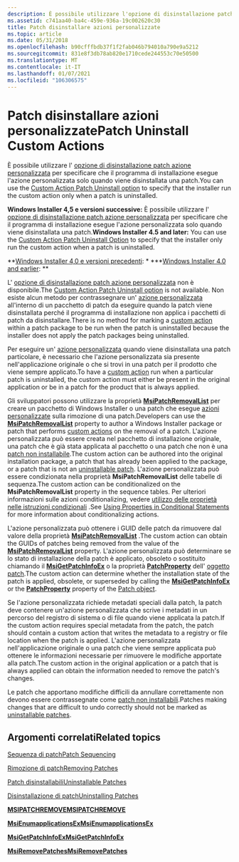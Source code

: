 ```yaml
---
description: È possibile utilizzare l'opzione di disinstallazione patch azione personalizzata per specificare che il programma di installazione esegue l'azione personalizzata solo quando viene disinstallata una patch.
ms.assetid: c741aa40-ba4c-459e-936a-19c002620c30
title: Patch disinstallare azioni personalizzate
ms.topic: article
ms.date: 05/31/2018
ms.openlocfilehash: b90cfffbdb37f1f2fab046b794010a790e9a5212
ms.sourcegitcommit: 831e8f3db78ab820e1710cede244553c70e50500
ms.translationtype: MT
ms.contentlocale: it-IT
ms.lasthandoff: 01/07/2021
ms.locfileid: "106306575"
---
```

# <a name="patch-uninstall-custom-actions"></a><span data-ttu-id="df594-103">Patch disinstallare azioni personalizzate</span><span class="sxs-lookup"><span data-stu-id="df594-103">Patch Uninstall Custom Actions</span></span>

<span data-ttu-id="df594-104">È possibile utilizzare l' [opzione di disinstallazione patch azione personalizzata](custom-action-patch-uninstall-option.md) per specificare che il programma di installazione esegue l'azione personalizzata solo quando viene disinstallata una patch.</span><span class="sxs-lookup"><span data-stu-id="df594-104">You can use the [Custom Action Patch Uninstall option](custom-action-patch-uninstall-option.md) to specify that the installer run the custom action only when a patch is uninstalled.</span></span>

<span data-ttu-id="df594-105">**Windows Installer 4,5 e versioni successive:** È possibile utilizzare l' [opzione di disinstallazione patch azione personalizzata](custom-action-patch-uninstall-option.md) per specificare che il programma di installazione esegue l'azione personalizzata solo quando viene disinstallata una patch.</span><span class="sxs-lookup"><span data-stu-id="df594-105">**Windows Installer 4.5 and later:** You can use the [Custom Action Patch Uninstall Option](custom-action-patch-uninstall-option.md) to specify that the installer only run the custom action when a patch is uninstalled.</span></span>

<span data-ttu-id="df594-106">\*\*[Windows Installer 4,0 e versioni precedenti](not-supported-in-windows-installer-4-0.md): \* \*</span><span class="sxs-lookup"><span data-stu-id="df594-106">\*\*[Windows Installer 4.0 and earlier](not-supported-in-windows-installer-4-0.md):  \*\*</span></span>

<span data-ttu-id="df594-107">L' [opzione di disinstallazione patch azione personalizzata](custom-action-patch-uninstall-option.md) non è disponibile.</span><span class="sxs-lookup"><span data-stu-id="df594-107">The [Custom Action Patch Uninstall option](custom-action-patch-uninstall-option.md) is not available.</span></span> <span data-ttu-id="df594-108">Non esiste alcun metodo per contrassegnare un' [azione personalizzata](custom-actions.md) all'interno di un pacchetto di patch da eseguire quando la patch viene disinstallata perché il programma di installazione non applica i pacchetti di patch da disinstallare.</span><span class="sxs-lookup"><span data-stu-id="df594-108">There is no method for marking a [custom action](custom-actions.md) within a patch package to be run when the patch is uninstalled because the installer does not apply the patch packages being uninstalled.</span></span>

<span data-ttu-id="df594-109">Per eseguire un' [azione personalizzata](custom-actions.md) quando viene disinstallata una patch particolare, è necessario che l'azione personalizzata sia presente nell'applicazione originale o che si trovi in una patch per il prodotto che viene sempre applicato.</span><span class="sxs-lookup"><span data-stu-id="df594-109">To have a [custom action](custom-actions.md) run when a particular patch is uninstalled, the custom action must either be present in the original application or be in a patch for the product that is always applied.</span></span>

<span data-ttu-id="df594-110">Gli sviluppatori possono utilizzare la proprietà [**MsiPatchRemovalList**](msipatchremovallist.md) per creare un pacchetto di Windows Installer o una patch che esegue [azioni personalizzate](custom-actions.md) sulla rimozione di una patch.</span><span class="sxs-lookup"><span data-stu-id="df594-110">Developers can use the [**MsiPatchRemovalList**](msipatchremovallist.md) property to author a Windows Installer package or patch that performs [custom actions](custom-actions.md) on the removal of a patch.</span></span> <span data-ttu-id="df594-111">L'azione personalizzata può essere creata nel pacchetto di installazione originale, una patch che è già stata applicata al pacchetto o una patch che non è una [patch non installabile](uninstallable-patches.md).</span><span class="sxs-lookup"><span data-stu-id="df594-111">The custom action can be authored into the original installation package, a patch that has already been applied to the package, or a patch that is not an [uninstallable patch](uninstallable-patches.md).</span></span> <span data-ttu-id="df594-112">L'azione personalizzata può essere condizionata nella proprietà **MsiPatchRemovalList** delle tabelle di sequenza.</span><span class="sxs-lookup"><span data-stu-id="df594-112">The custom action can be conditionalized on the **MsiPatchRemovalList** property in the sequence tables.</span></span> <span data-ttu-id="df594-113">Per ulteriori informazioni sulle azioni conditionalizing, vedere [utilizzo delle proprietà nelle istruzioni condizionali](using-properties-in-conditional-statements.md) .</span><span class="sxs-lookup"><span data-stu-id="df594-113">See [Using Properties in Conditional Statements](using-properties-in-conditional-statements.md) for more information about conditionalizing actions.</span></span>

<span data-ttu-id="df594-114">L'azione personalizzata può ottenere i GUID delle patch da rimuovere dal valore della proprietà [**MsiPatchRemovalList**](msipatchremovallist.md) .</span><span class="sxs-lookup"><span data-stu-id="df594-114">The custom action can obtain the GUIDs of patches being removed from the value of the [**MsiPatchRemovalList**](msipatchremovallist.md) property.</span></span> <span data-ttu-id="df594-115">L'azione personalizzata può determinare se lo stato di installazione della patch è applicato, obsoleto o sostituito chiamando il [**MsiGetPatchInfoEx**](/windows/desktop/api/Msi/nf-msi-msigetpatchinfoexa) o la proprietà [**PatchProperty**](patch-patchproperty.md) dell' [oggetto patch](patch-object.md).</span><span class="sxs-lookup"><span data-stu-id="df594-115">The custom action can determine whether the installation state of the patch is applied, obsolete, or superseded by calling the [**MsiGetPatchInfoEx**](/windows/desktop/api/Msi/nf-msi-msigetpatchinfoexa) or the [**PatchProperty**](patch-patchproperty.md) property of the [Patch object](patch-object.md).</span></span>

<span data-ttu-id="df594-116">Se l'azione personalizzata richiede metadati speciali dalla patch, la patch deve contenere un'azione personalizzata che scrive i metadati in un percorso del registro di sistema o di file quando viene applicata la patch.</span><span class="sxs-lookup"><span data-stu-id="df594-116">If the custom action requires special metadata from the patch, the patch should contain a custom action that writes the metadata to a registry or file location when the patch is applied.</span></span> <span data-ttu-id="df594-117">L'azione personalizzata nell'applicazione originale o una patch che viene sempre applicata può ottenere le informazioni necessarie per rimuovere le modifiche apportate alla patch.</span><span class="sxs-lookup"><span data-stu-id="df594-117">The custom action in the original application or a patch that is always applied can obtain the information needed to remove the patch's changes.</span></span>

<span data-ttu-id="df594-118">Le patch che apportano modifiche difficili da annullare correttamente non devono essere contrassegnate come [patch non installabili](uninstallable-patches.md).</span><span class="sxs-lookup"><span data-stu-id="df594-118">Patches making changes that are difficult to undo correctly should not be marked as [uninstallable patches](uninstallable-patches.md).</span></span>

## <a name="related-topics"></a><span data-ttu-id="df594-119">Argomenti correlati</span><span class="sxs-lookup"><span data-stu-id="df594-119">Related topics</span></span>

<dl> <dt>

[<span data-ttu-id="df594-120">Sequenza di patch</span><span class="sxs-lookup"><span data-stu-id="df594-120">Patch Sequencing</span></span>](sequencing-patches.md)
</dt> <dt>

[<span data-ttu-id="df594-121">Rimozione di patch</span><span class="sxs-lookup"><span data-stu-id="df594-121">Removing Patches</span></span>](removing-patches.md)
</dt> <dt>

[<span data-ttu-id="df594-122">Patch disinstallabili</span><span class="sxs-lookup"><span data-stu-id="df594-122">Uninstallable Patches</span></span>](uninstallable-patches.md)
</dt> <dt>

[<span data-ttu-id="df594-123">Disinstallazione di patch</span><span class="sxs-lookup"><span data-stu-id="df594-123">Uninstalling Patches</span></span>](uninstalling-patches.md)
</dt> <dt>

[<span data-ttu-id="df594-124">**MSIPATCHREMOVE**</span><span class="sxs-lookup"><span data-stu-id="df594-124">**MSIPATCHREMOVE**</span></span>](msipatchremove.md)
</dt> <dt>

[<span data-ttu-id="df594-125">**MsiEnumapplicationsEx**</span><span class="sxs-lookup"><span data-stu-id="df594-125">**MsiEnumapplicationsEx**</span></span>](/windows/desktop/api/Msi/nf-msi-msienumproductsexa)
</dt> <dt>

[<span data-ttu-id="df594-126">**MsiGetPatchInfoEx**</span><span class="sxs-lookup"><span data-stu-id="df594-126">**MsiGetPatchInfoEx**</span></span>](/windows/desktop/api/Msi/nf-msi-msigetpatchinfoexa)
</dt> <dt>

[<span data-ttu-id="df594-127">**MsiRemovePatches**</span><span class="sxs-lookup"><span data-stu-id="df594-127">**MsiRemovePatches**</span></span>](/windows/desktop/api/Msi/nf-msi-msiremovepatchesa)
</dt> </dl>

 

 



